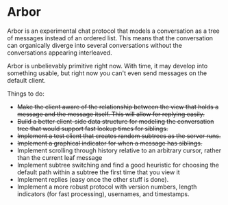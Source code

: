 # Arbor

Arbor is an experimental chat protocol that models a conversation
as a tree of messages instead of an ordered list. This means that
the conversation can organically diverge into several conversations
without the conversations appearing interleaved.

Arbor is unbelievably primitive right now. With time, it may develop
into something usable, but right now you can't even send messages on
the default client.

Things to do:
- ~~Make the client aware of the relationship between the view that holds a message and the message itself. This will allow for replying easily.~~
- ~~Build a better client-side data structure for modeling the conversation tree that would support fast lookup times for siblings.~~
- ~~Implement a test client that creates random subtrees as the server runs.~~
- ~~Implement a graphical indicator for when a message has siblings.~~
- Implement scrolling through history relative to an arbitrary cursor, rather than the
  current leaf message
- Implement subtree switching and find a good heuristic for choosing the
  default path within a subtree the first time that you view it
- Implement replies (easy once the other stuff is done).
- Implement a more robust protocol with version numbers, length indicators
  (for fast processing), usernames, and timestamps.
